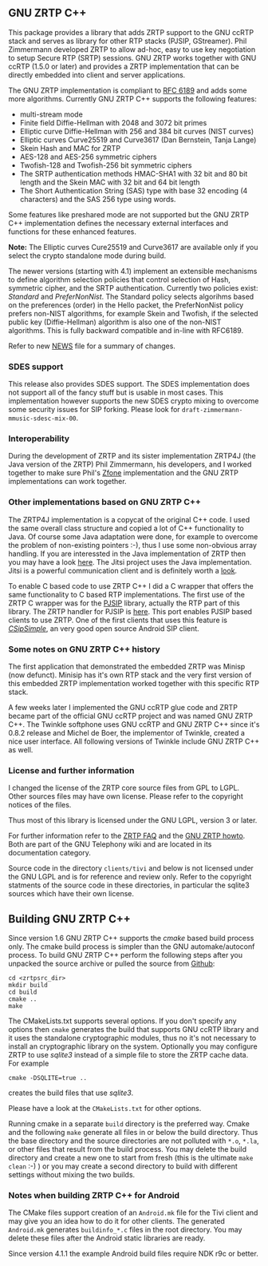 ## GNU ZRTP C++

This package provides a library that adds ZRTP support to the GNU
ccRTP stack and serves as library for other RTP stacks (PJSIP, GStreamer).
Phil Zimmermann developed ZRTP to allow ad-hoc, easy to
use key negotiation to setup Secure RTP (SRTP) sessions. GNU ZRTP works
together with GNU ccRTP (1.5.0 or later) and provides a ZRTP
implementation that can be directly embedded into client and server
applications.

The GNU ZRTP implementation is compliant to [RFC 6189][] and adds some more
algorithms. Currently GNU ZRTP C++ supports the following features:

* multi-stream mode
* Finite field Diffie-Hellman with 2048 and 3072 bit primes
* Elliptic curve Diffie-Hellman with 256 and 384 bit curves (NIST curves)
* Elliptic curves Curve25519 and Curve3617 (Dan Bernstein, Tanja Lange)
* Skein Hash and MAC for ZRTP
* AES-128 and AES-256 symmetric ciphers
* Twofish-128 and Twofish-256 bit symmetric ciphers
* The SRTP authentication methods HMAC-SHA1 with 32 bit and 80 bit length and
  the Skein MAC with 32 bit and 64 bit length
* The Short Authentication String (SAS) type with base 32 encoding (4
  characters) and the SAS 256 type using words.

Some features like preshared mode are not supported but the GNU
ZRTP C++ implementation defines the necessary external interfaces and
functions for these enhanced features.

**Note:** The Elliptic curves Cure25519 and Curve3617 are available only if you
select the crypto standalone mode during build.

The newer versions (starting with 4.1) implement an extensible mechanisms to
define algorithm selection policies that control selection of Hash, symmetric
cipher, and the SRTP authentication. Currently two policies exist: _Standard_
and _PreferNonNist_. The Standard policy selects algorihms based on the
preferences (order) in the Hello packet, the PreferNonNist policy prefers 
non-NIST algorithms, for example Skein and Twofish, if the selected public key
(Diffie-Hellman) algorithm is also one of the non-NIST algorithms. This is 
fully backward compatible and in-line with RFC6189.

Refer to new [NEWS][] file for a summary of changes.

[NEWS]: NEWS.md

### SDES support
This release also provides SDES support. The SDES implementation does not
support all of the fancy stuff but is usable in most cases. This implementation
however supports the new SDES crypto mixing to overcome some security issues
for SIP forking. Please look for `draft-zimmermann-mmusic-sdesc-mix-00`.

### Interoperability
During the development of ZRTP and its sister implementation ZRTP4J (the Java
version of the ZRTP) Phil Zimmermann, his developers, and I worked together to
make sure Phil's [Zfone][] implementation and the GNU ZRTP implementations can
work together.

[zfone]: http://zfoneproject.com/index.html


### Other implementations based on GNU ZRTP C++ 

The ZRTP4J implementation is a copycat of the original C++ code. I used the
same overall class structure and copied a lot of C++ functionality to Java. Of
course some Java adaptation were done, for example to overcome the problem of
non-existing pointers :-), thus I use some non-obvious array handling. If you
are interessted in the Java implementation of ZRTP then you may have a look
[here][javazrtp]. The Jitsi project uses the Java implementation. Jitsi is a
powerful communication client and is definitely worth a [look][jitsi].

To enable C based code to use ZRTP C++ I did a C wrapper that offers the same
functionality to C based RTP implementations. The first use of the ZRTP C
wrapper was for the [PJSIP][] library, actually the RTP part of this
library. The ZRTP handler for PJSIP is [here][pjzrtp]. This port enables PJSIP
based clients to use ZRTP. One of the first clients that uses this feature is
*[CSipSimple][]*, an very good open source Android SIP client.

[pjsip]: http://www.pjsip.org
[pjzrtp]: https://github.com/wernerd/ZRTP4PJ
[javazrtp]: https://github.com/wernerd/ZRTP4J
[jitsi]: http://www.jitsi.org
[csipsimple]: http://code.google.com/p/csipsimple


### Some notes on GNU ZRTP C++ history
The first application that demonstrated the embedded ZRTP was Minisp (now
defunct). Minisip has it's own RTP stack and the very first version of this
embedded ZRTP implementation worked together with this specific RTP stack. 

A few weeks later I implemented the GNU ccRTP glue code and ZRTP became part
of the official GNU ccRTP project and was named GNU ZRTP C++. The Twinkle
softphone uses GNU ccRTP and GNU ZRTP C++ since it's 0.8.2 release and Michel
de Boer, the implementor of Twinkle, created a nice user interface. All
following versions of Twinkle include GNU ZRTP C++ as well.


### License and further information
I changed the license of the ZRTP core source files from GPL to LGPL. Other
sources files may have own license. Please refer to the copyright notices of
the files.

Thus most of this library is licensed under the GNU LGPL, version 3 or later.

For further information refer to the [ZRTP FAQ][zrtpfaq] and the
[GNU ZRTP howto][zrtphow]. Both are part of the GNU Telephony wiki and are
located in its documentation category.

Source code in the directory `clients/tivi` and below is not licensed under the
GNU LGPL and is for reference and review only. Refer to the copyright statments
of the source code in these directories, in particular the sqlite3 sources which
have their own license.

[zrtphow]:  http://www.gnutelephony.org/index.php/GNU_ZRTP_How_To
[zrtpfaq]:  http://www.gnutelephony.org/index.php/ZRTP_FAQ
[rfc 6189]: http://tools.ietf.org/html/rfc6189

## Building GNU ZRTP C++ 
Since version 1.6 GNU ZRTP C++ supports the *cmake* based build process
only. The cmake build process is simpler than the GNU automake/autoconf
process. To build GNU ZRTP C++ perform the following steps after you unpacked
the source archive or pulled the source from [Github][]:

    cd <zrtpsrc_dir>
    mkdir build
    cd build
    cmake ..
    make

The CMakeLists.txt supports several options. If you don't specify any options
then `cmake` generates the build that supports GNU ccRTP library and it uses
the standalone cryptographic modules, thus no it's not necessary to install an
cryptographic library on the system. Optionally you may configure ZRTP to use
_sqlite3_ instead of a simple file to store the ZRTP cache data. For example

    cmake -DSQLITE=true ..

creates the build files that use _sqlite3_.

Please have a look at the `CMakeLists.txt` for other options.

Running cmake in a separate `build` directory is the preferred way. Cmake and
the following `make` generate all files in or below the build directory. Thus
the base directory and the source directories are not polluted with `*.o`,
`*.la`, or other files that result from the build process. You may delete the
build directory and create a new one to start from fresh (this is the ultimate
`make clean` :-) ) or you may create a second directory to build with
different settings without mixing the two builds.

[github]: http://github.com/wernerd/ZRTPCPP


### Notes when building ZRTP C++ for Android

The CMake files support creation of an `Android.mk` file for the Tivi client
and may give you an idea how to do it for other clients. The generated
`Android.mk` generates `buildinfo_*.c` files in the root directory. You may
delete these files after the Android static libraries are ready.

Since version 4.1.1 the example Android build files require NDK r9c or better.
